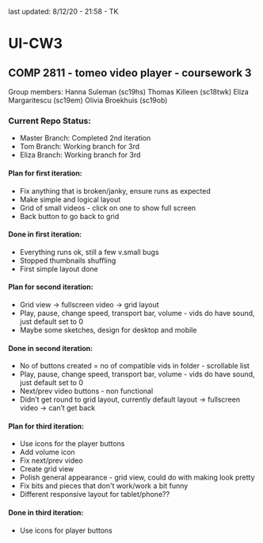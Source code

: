 last updated: 8/12/20 - 21:58 - TK
# UI-CW3

## COMP 2811 - tomeo video player - coursework 3

Group members:
Hanna Suleman (sc19hs)
Thomas Killeen (sc18twk)
Eliza Margaritescu (sc19em)
Olivia Broekhuis (sc19ob)


### Current Repo Status:
- Master Branch: Completed 2nd iteration
- Tom Branch: Working branch for 3rd
- Eliza Branch: Working branch for 3rd

#### Plan for first iteration:
- Fix anything that is broken/janky, ensure runs as expected
- Make simple and logical layout
- Grid of small videos - click on one to show full screen
- Back button to go back to grid

#### Done in first iteration:
- Everything runs ok, still a few v.small bugs
- Stopped thumbnails shuffling
- First simple layout done

#### Plan for second iteration: 
- Grid view -> fullscreen video -> grid layout
- Play, pause, change speed, transport bar, volume - vids do have sound, just default set to 0
- Maybe some sketches, design for desktop and mobile

#### Done in second iteration:
- No of buttons created = no of compatible vids in folder - scrollable list
- Play, pause, change speed, transport bar, volume - vids do have sound, just default set to 0
- Next/prev video buttons - non functional
- Didn’t get round to grid layout, currently default layout -> fullscreen video -> can’t get back

#### Plan for third iteration: 
- Use icons for the player buttons
- Add volume icon
- Fix next/prev video
- Create grid view
- Polish general appearance - grid view, could do with making look pretty
- Fix bits and pieces that don't work/work a bit funny
- Different responsive layout for tablet/phone??

#### Done in third iteration: 
- Use icons for player buttons
